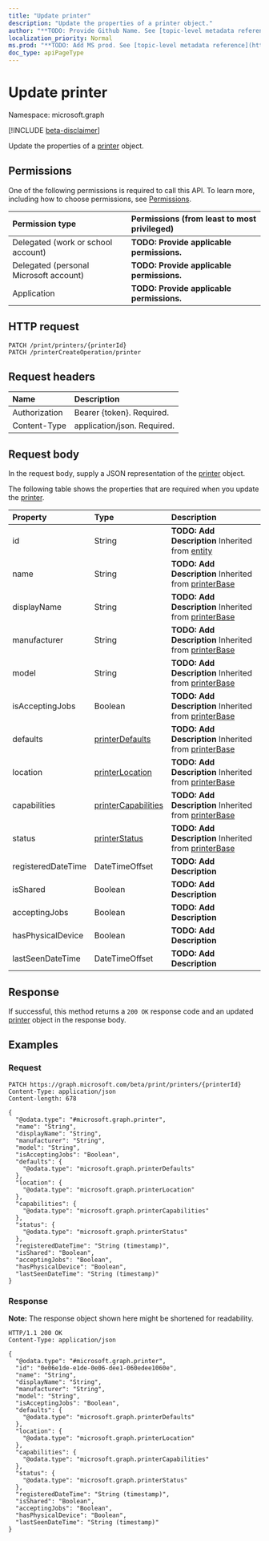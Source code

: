 ```yaml
---
title: "Update printer"
description: "Update the properties of a printer object."
author: "**TODO: Provide Github Name. See [topic-level metadata reference](https://msgo.azurewebsites.net/add/document/guidelines/metadata.html#topic-level-metadata)**"
localization_priority: Normal
ms.prod: "**TODO: Add MS prod. See [topic-level metadata reference](https://msgo.azurewebsites.net/add/document/guidelines/metadata.html#topic-level-metadata)**"
doc_type: apiPageType
---
```


# Update printer
Namespace: microsoft.graph

[!INCLUDE [beta-disclaimer](../../includes/beta-disclaimer.md)]

Update the properties of a [printer](../resources/printer.md) object.

## Permissions
One of the following permissions is required to call this API. To learn more, including how to choose permissions, see [Permissions](/graph/permissions-reference).

|Permission type|Permissions (from least to most privileged)|
|:---|:---|
|Delegated (work or school account)|**TODO: Provide applicable permissions.**|
|Delegated (personal Microsoft account)|**TODO: Provide applicable permissions.**|
|Application|**TODO: Provide applicable permissions.**|

## HTTP request

<!-- {
  "blockType": "ignored"
}
-->
``` http
PATCH /print/printers/{printerId}
PATCH /printerCreateOperation/printer
```

## Request headers
|Name|Description|
|:---|:---|
|Authorization|Bearer {token}. Required.|
|Content-Type|application/json. Required.|

## Request body
In the request body, supply a JSON representation of the [printer](../resources/printer.md) object.

The following table shows the properties that are required when you update the [printer](../resources/printer.md).

|Property|Type|Description|
|:---|:---|:---|
|id|String|**TODO: Add Description** Inherited from [entity](../resources/entity.md)|
|name|String|**TODO: Add Description** Inherited from [printerBase](../resources/printerbase.md)|
|displayName|String|**TODO: Add Description** Inherited from [printerBase](../resources/printerbase.md)|
|manufacturer|String|**TODO: Add Description** Inherited from [printerBase](../resources/printerbase.md)|
|model|String|**TODO: Add Description** Inherited from [printerBase](../resources/printerbase.md)|
|isAcceptingJobs|Boolean|**TODO: Add Description** Inherited from [printerBase](../resources/printerbase.md)|
|defaults|[printerDefaults](../resources/printerdefaults.md)|**TODO: Add Description** Inherited from [printerBase](../resources/printerbase.md)|
|location|[printerLocation](../resources/printerlocation.md)|**TODO: Add Description** Inherited from [printerBase](../resources/printerbase.md)|
|capabilities|[printerCapabilities](../resources/printercapabilities.md)|**TODO: Add Description** Inherited from [printerBase](../resources/printerbase.md)|
|status|[printerStatus](../resources/printerstatus.md)|**TODO: Add Description** Inherited from [printerBase](../resources/printerbase.md)|
|registeredDateTime|DateTimeOffset|**TODO: Add Description**|
|isShared|Boolean|**TODO: Add Description**|
|acceptingJobs|Boolean|**TODO: Add Description**|
|hasPhysicalDevice|Boolean|**TODO: Add Description**|
|lastSeenDateTime|DateTimeOffset|**TODO: Add Description**|



## Response

If successful, this method returns a `200 OK` response code and an updated [printer](../resources/printer.md) object in the response body.

## Examples

### Request
<!-- {
  "blockType": "request",
  "name": "update_printer"
}
-->
``` http
PATCH https://graph.microsoft.com/beta/print/printers/{printerId}
Content-Type: application/json
Content-length: 678

{
  "@odata.type": "#microsoft.graph.printer",
  "name": "String",
  "displayName": "String",
  "manufacturer": "String",
  "model": "String",
  "isAcceptingJobs": "Boolean",
  "defaults": {
    "@odata.type": "microsoft.graph.printerDefaults"
  },
  "location": {
    "@odata.type": "microsoft.graph.printerLocation"
  },
  "capabilities": {
    "@odata.type": "microsoft.graph.printerCapabilities"
  },
  "status": {
    "@odata.type": "microsoft.graph.printerStatus"
  },
  "registeredDateTime": "String (timestamp)",
  "isShared": "Boolean",
  "acceptingJobs": "Boolean",
  "hasPhysicalDevice": "Boolean",
  "lastSeenDateTime": "String (timestamp)"
}
```


### Response
**Note:** The response object shown here might be shortened for readability.
<!-- {
  "blockType": "response",
  "truncated": true
}
-->
``` http
HTTP/1.1 200 OK
Content-Type: application/json

{
  "@odata.type": "#microsoft.graph.printer",
  "id": "0e06e1de-e1de-0e06-dee1-060edee1060e",
  "name": "String",
  "displayName": "String",
  "manufacturer": "String",
  "model": "String",
  "isAcceptingJobs": "Boolean",
  "defaults": {
    "@odata.type": "microsoft.graph.printerDefaults"
  },
  "location": {
    "@odata.type": "microsoft.graph.printerLocation"
  },
  "capabilities": {
    "@odata.type": "microsoft.graph.printerCapabilities"
  },
  "status": {
    "@odata.type": "microsoft.graph.printerStatus"
  },
  "registeredDateTime": "String (timestamp)",
  "isShared": "Boolean",
  "acceptingJobs": "Boolean",
  "hasPhysicalDevice": "Boolean",
  "lastSeenDateTime": "String (timestamp)"
}
```

